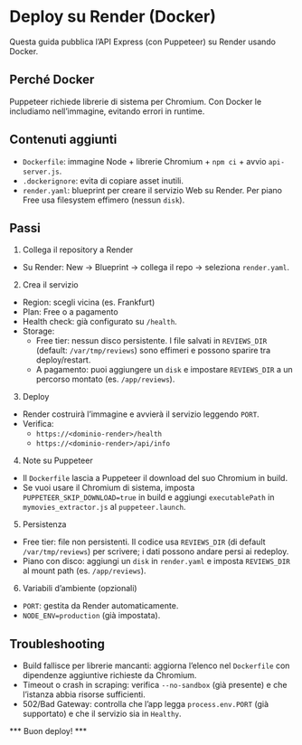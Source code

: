# Deploy su Render (Docker)

Questa guida pubblica l’API Express (con Puppeteer) su Render usando Docker.

## Perché Docker
Puppeteer richiede librerie di sistema per Chromium. Con Docker le includiamo nell’immagine, evitando errori in runtime.

## Contenuti aggiunti
- `Dockerfile`: immagine Node + librerie Chromium + `npm ci` + avvio `api-server.js`.
- `.dockerignore`: evita di copiare asset inutili.
- `render.yaml`: blueprint per creare il servizio Web su Render. Per piano Free usa filesystem effimero (nessun `disk`).

## Passi
1) Collega il repository a Render
- Su Render: New → Blueprint → collega il repo → seleziona `render.yaml`.

2) Crea il servizio
- Region: scegli vicina (es. Frankfurt)
- Plan: Free o a pagamento
- Health check: già configurato su `/health`.
- Storage:
  - Free tier: nessun disco persistente. I file salvati in `REVIEWS_DIR` (default: `/var/tmp/reviews`) sono effimeri e possono sparire tra deploy/restart.
  - A pagamento: puoi aggiungere un `disk` e impostare `REVIEWS_DIR` a un percorso montato (es. `/app/reviews`).

3) Deploy
- Render costruirà l’immagine e avvierà il servizio leggendo `PORT`.
- Verifica:
  - `https://<dominio-render>/health`
  - `https://<dominio-render>/api/info`

4) Note su Puppeteer
- Il `Dockerfile` lascia a Puppeteer il download del suo Chromium in build.
- Se vuoi usare il Chromium di sistema, imposta `PUPPETEER_SKIP_DOWNLOAD=true` in build e aggiungi `executablePath` in `mymovies_extractor.js` al `puppeteer.launch`.

5) Persistenza
- Free tier: file non persistenti. Il codice usa `REVIEWS_DIR` (di default `/var/tmp/reviews`) per scrivere; i dati possono andare persi ai redeploy.
- Piano con disco: aggiungi un `disk` in `render.yaml` e imposta `REVIEWS_DIR` al mount path (es. `/app/reviews`).

6) Variabili d’ambiente (opzionali)
- `PORT`: gestita da Render automaticamente.
- `NODE_ENV=production` (già impostata).

## Troubleshooting
- Build fallisce per librerie mancanti: aggiorna l’elenco nel `Dockerfile` con dipendenze aggiuntive richieste da Chromium.
- Timeout o crash in scraping: verifica `--no-sandbox` (già presente) e che l’istanza abbia risorse sufficienti.
- 502/Bad Gateway: controlla che l’app legga `process.env.PORT` (già supportato) e che il servizio sia in `Healthy`.

*** Buon deploy! ***

